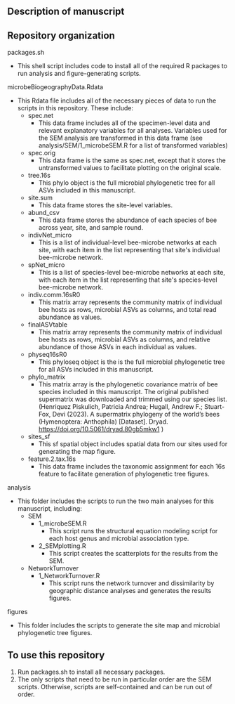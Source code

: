 
## Description of manuscript  

## Repository organization  

packages.sh  
- This shell script includes code to install all of the required R packages to run analysis and figure-generating scripts. 

microbeBiogeographyData.Rdata  
- This Rdata file includes all of the necessary pieces of data to run the scripts in this repository. These include:
  - spec.net  
    - This data frame includes all of the specimen-level data and relevant explanatory variables for all analyses. Variables used for the SEM analysis are transformed in this data frame (see analysis/SEM/1_microbeSEM.R for a list of transformed variables)
  - spec.orig  
    - This data frame is the same as spec.net, except that it stores the untransformed values to facilitate plotting on the original scale.
  - tree.16s  
    - This phylo object is the full microbial phylogenetic tree for all ASVs included in this manuscript.
  - site.sum  
    - This data frame stores the site-level variables.
  - abund_csv  
    - This data frame stores the abundance of each species of bee across year, site, and sample round.
  - indivNet_micro  
    - This is a list of individual-level bee-microbe networks at each site, with each item in the list representing that site's individual bee-microbe network.
  - spNet_micro  
    - This is a list of species-level bee-microbe networks at each site, with each item in the list representing that site's species-level bee-microbe network.
  - indiv.comm.16sR0  
    - This matrix array represents the community matrix of individual bee hosts as rows, microbial ASVs as columns, and total read abundance as values.
  - finalASVtable  
    - This matrix array represents the community matrix of individual bee hosts as rows, microbial ASVs as columns, and relative abundance of those ASVs in each individual as values.
  - physeq16sR0  
    - This phyloseq object is the is the full microbial phylogenetic tree for all ASVs included in this manuscript.
  - phylo_matrix  
    - This matrix array is the phylogenetic covariance matrix of bee species included in this manuscript. The original published supermatrix was downloaded and trimmed using our species list. (Henriquez Piskulich, Patricia Andrea; Hugall, Andrew F.; Stuart-Fox, Devi (2023). A supermatrix phylogeny of the world’s bees (Hymenoptera: Anthophila) [Dataset]. Dryad. https://doi.org/10.5061/dryad.80gb5mkw1
    )  
  - sites_sf  
    - This sf spatial object includes spatial data from our sites used for generating the map figure.  
  - feature.2.tax.16s  
    - This data frame includes the taxonomic assignment for each 16s feature to facilitate generation of phylogenetic tree figures.

analysis  
  - This folder includes the scripts to run the two main analyses for this manuscript, including:  
    - SEM  
      - 1_microbeSEM.R  
        - This script runs the structural equation modeling script for each host genus and microbial association type.
      - 2_SEMplotting.R  
        - This script creates the scatterplots for the results from the SEM.
    - NetworkTurnover  
      - 1_NetworkTurnover.R  
        - This script runs the network turnover and dissimilarity by geographic distance analyses and generates the results figures.  
  
figures  
  - This folder includes the scripts to generate the site map and microbial phylogenetic tree figures.  

## To use this repository  
  1. Run packages.sh to install all necessary packages.  
  1. The only scripts that need to be run in particular order are the SEM scripts. Otherwise, scripts are self-contained and can be run out of order.
